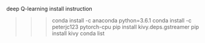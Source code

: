 deep Q-learning install instruction
   >>> conda install -c anaconda python=3.6.1
   >>>conda install -c peterjc123 pytorch-cpu
   >>> pip install kivy.deps.gstreamer
   >>> pip install kivy
   >>> conda list
